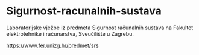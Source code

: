 # Sigurnost-racunalnih-sustava

Laboratorijske vježbe iz predmeta Sigurnost računalnih sustava na Fakultet elektrotehnike i računarstva, Sveučilište u Zagrebu.

https://www.fer.unizg.hr/predmet/srs
